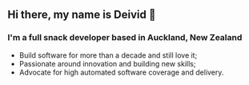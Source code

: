## Hi there, my name is Deivid 👋

### I'm a full snack developer based in Auckland, New Zealand

- Build software for more than a decade and still love it;
- Passionate around innovation and building new skills;
- Advocate for high automated software coverage and delivery.

<!--
**deividfortuna/deividfortuna** is a ✨ _special_ ✨ repository because its `README.md` (this file) appears on your GitHub profile.

Here are some ideas to get you started:

- 🔭 I’m currently working on ...
- 🌱 I’m currently learning ...
- 👯 I’m looking to collaborate on ...
- 🤔 I’m looking for help with ...
- 💬 Ask me about ...
- 📫 How to reach me: ...
- 😄 Pronouns: ...
- ⚡ Fun fact: ...
-->
